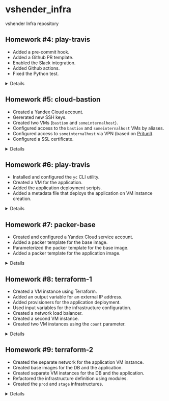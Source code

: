 # vshender_infra

vshender Infra repository


## Homework #4: play-travis

- Added a pre-commit hook.
- Added a Github PR template.
- Enabled the Slack integration.
- Added Github actions.
- Fixed the Python test.

<details><summary>Details</summary>

Install a pre-commit hook:
```
$ vim .pre-commit-config.yaml
$ pre-commit install
```

Subscribe a Slack channel to a Github repository:
```
/github subscribe Otus-DevOps-2022-02/vshender_infra commits:all
```

</details>


## Homework #5: cloud-bastion

- Created a Yandex Cloud account.
- Gererated new SSH keys.
- Created two VMs (`bastion` and `someinternalhost`).
- Configured access to the `bastion` and `someinternalhost` VMs by aliases.
- Configured access to `someinternalhost` via VPN (based on [Pritunl](https://pritunl.com/)).
- Configured a SSL certificate.

<details><summary>Details</summary>

Generate SSH authentication keys:
```
$ ssh-keygen -t rsa -f ~/.ssh/appuser -C appuser -P ""
Generating public/private rsa key pair.
Your identification has been saved in /Users/vshender/.ssh/appuser
Your public key has been saved in /Users/vshender/.ssh/appuser.pub
...
```

Host IP addresses:
```
bastion_IP = 51.250.77.242
someinternalhost_IP = 10.128.0.19
```

Connect to the `bastion` VM:
```
$ ssh -i ~/.ssh/appuser appuser@51.250.77.242
...
Welcome to Ubuntu 20.04.4 LTS (GNU/Linux 5.4.0-117-generic x86_64)
...
appuser@bastion:~$
```

Connect to the `someinternalhost` VM via `bastion` using SSH agent forwarding:
```
$ ssh-add -L
The agent has no identities.

$ ssh-add ~/.ssh/appuser
Identity added: /Users/vshender/.ssh/appuser (appuser)

$ ssh -A appuser@51.250.77.242
Welcome to Ubuntu 20.04.4 LTS (GNU/Linux 5.4.0-117-generic x86_64)
...

appuser@bastion:~$ ssh 10.128.0.19
Welcome to Ubuntu 20.04.4 LTS (GNU/Linux 5.4.0-117-generic x86_64)
...

appuser@someinternalhost:~$ ip a show eth0
2: eth0: <BROADCAST,MULTICAST,UP,LOWER_UP> mtu 1500 qdisc mq state UP group default qlen 1000
    link/ether d0:0d:1f:62:a8:7f brd ff:ff:ff:ff:ff:ff
    inet 10.128.0.19/24 brd 10.128.0.255 scope global eth0
       valid_lft forever preferred_lft forever
    inet6 fe80::d20d:1fff:fe62:a87f/64 scope link
       valid_lft forever preferred_lft forever
```

Connect to the `someinternalhost` VM via `bastion` using a single command:
```
$ ssh -A -t appuser@51.250.77.242 ssh 10.128.0.19
Welcome to Ubuntu 20.04.4 LTS (GNU/Linux 5.4.0-117-generic x86_64)
...
appuser@someinternalhost:~$
```

or
```
$ ssh -J appuser@51.250.77.242 appuser@10.128.0.19
Welcome to Ubuntu 20.04.4 LTS (GNU/Linux 5.4.0-117-generic x86_64)
...
appuser@someinternalhost:~$
```

Useful links:
- [SSH Agent Explained](https://smallstep.com/blog/ssh-agent-explained/)
- [SSH to remote hosts through a proxy or bastion with ProxyJump](https://www.redhat.com/sysadmin/ssh-proxy-bastion-proxyjump)

Contents of the `.ssh/config` file for accessing the VMs using aliases:
```
Host bastion
    Hostname 51.250.77.242
    User appuser
    IdentityFile ~/.ssh/appuser
Host someinternalhost
    User appuser
    IdentityFile ~/.ssh/appuser
    ProxyCommand ssh -q bastion nc -q0 10.128.0.19 22
```

or
```
Host bastion
    Hostname 51.250.77.242
    User appuser
    IdentityFile ~/.ssh/appuser
Host someinternalhost
    Hostname 10.128.0.19
    User appuser
    ProxyJump bastion
```

Install and setup `pritunl` on the `bastion` VM:
```
$ scp VPN/setupvpn.sh bastion:/home/appuser
setupvpn.sh

$ ssh bastion
Welcome to Ubuntu 20.04.4 LTS (GNU/Linux 5.4.0-117-generic x86_64)
...

appuser@bastion:~$ sudo bash setupvpn.sh
...

appuser@bastion:~$ # open in browser http://51.250.77.242/setup

appuser@bastion:~$ sudo pritunl setup-key
...

appuser@bastion:~$ sudo pritunl default-password
Administrator default password:
  username: "pritunl"
  password: "..."
```

Pritunl user:
- username: test
- PIN: 6214157507237678334670591556762

See [Connecting to a Pritunl vpn server](https://docs.pritunl.com/docs/connecting) for instructions.

To setup Let's Encrypt for Pritunl admin panel just enter "51-250-77-242.sslip.io" in "Settings -> Lets Encrypt Domain".

</details>


## Homework #6: play-travis

- Installed and configured the `yc` CLI utility.
- Created a VM for the application.
- Added the application deployment scripts.
- Added a metadata file that deploys the application on VM instance creation.

<details><summary>Details</summary>

Related Yandex Cloud documentation:

- [Install CLI](https://cloud.yandex.ru/docs/cli/operations/install-cli)
- [Profile Create](https://cloud.yandex.ru/docs/cli/operations/profile/profile-create)

Create a Yandex Cloud profile:
```
$ yc init
Welcome! This command will take you through the configuration process.
Please go to https://oauth.yandex.ru/authorize?response_type=token&client_id=... in order to obtain OAuth token.

Please enter OAuth token: ...
You have one cloud available: 'otus-vadimshendergmailcom' (id = ...). It is going to be used by default.
Please choose folder to use:
 [1] default (id = ...)
 [2] infra (id = ...)
 [3] Create a new folder
Please enter your numeric choice: 2
Your current folder has been set to 'default' (id = ...).
Do you want to configure a default Compute zone? [Y/n] y
Which zone do you want to use as a profile default?
 [1] ru-central1-a
 [2] ru-central1-b
 [3] ru-central1-c
 [4] Don't set default zone
Please enter your numeric choice: 1
Your profile default Compute zone has been set to 'ru-central1-a'.
```

Check `yc` configuration:
```
$ yc config list
token: ...
cloud-id: ...
folder-id: ...
compute-default-zone: ru-central1-a

$ yc config profile list
default ACTIVE
```

Create a new VM instance:
```
$ yc compute instance create \
  --name reddit-app \
  --hostname reddit-app \
  --memory=4 \
  --create-boot-disk image-folder-id=standard-images,image-family=ubuntu-1604-lts,size=10GB \
  --network-interface subnet-name=default-ru-central1-a,nat-ip-version=ipv4 \
  --metadata serial-port-enable=1 \
  --ssh-key ~/.ssh/appuser.pub
...

$ yc compute instance list
+----------------------+------------+---------------+---------+--------------+-------------+
|          ID          |    NAME    |    ZONE ID    | STATUS  | EXTERNAL IP  | INTERNAL IP |
+----------------------+------------+---------------+---------+--------------+-------------+
| fhmphnrc1ifveo9k059k | reddit-app | ru-central1-a | RUNNING | 51.250.94.42 | 10.128.0.17 |
+----------------------+------------+---------------+---------+--------------+-------------+
```

The created host's IP address and the port for the application:
```
testapp_IP = 51.250.94.42
testapp_port = 9292
```

Install the required dependencies and deploy the application:
```
$ scp config-scripts/*.sh yc-user@51.250.94.42:/home/yc-user
...

$ ssh yc-user@51.250.94.42
Welcome to Ubuntu 16.04.7 LTS (GNU/Linux 4.4.0-142-generic x86_64)
...

yc-user@reddit-app:~$ ./install_ruby.sh
...

yc-user@reddit-app:~$ ruby -v
ruby 2.3.1p112 (2016-04-26) [x86_64-linux-gnu]

yc-user@reddit-app:~$ bundler -v
Bundler version 1.11.2

yc-user@reddit-app:~$ ./install_mongodb.sh
...

yc-user@reddit-app:~$ sudo systemctl status mongod
● mongod.service - MongoDB Database Server
   Loaded: loaded (/lib/systemd/system/mongod.service; enabled; vendor preset: enabled)
   Active: active (running) since Sun 2022-06-19 18:24:46 UTC; 15s ago
...

yc-user@reddit-app:~$ ./deploy.sh
...
```

Create a new VM instance providing the metadata that deploys the application:
```
$ yc compute instance create \
  --name reddit-app \
  --hostname reddit-app \
  --memory=4 \
  --create-boot-disk image-folder-id=standard-images,image-family=ubuntu-1604-lts,size=10GB \
  --network-interface subnet-name=default-ru-central1-a,nat-ip-version=ipv4 \
  --metadata serial-port-enable=1 \
  --metadata-from-file user-data=config-scripts/metadata.yaml
...
```

</details>


## Homework #7: packer-base

- Created and configured a Yandex Cloud service account.
- Added a packer template for the base image.
- Parameterized the packer template for the base image.
- Added a packer template for the application image.

<details><summary>Details</summary>

Create a Yandex Cloud service account for Packer:
```
$ SVC_ACCOUNT=svc

$ FOLDER_ID=$(yc config list | grep ^folder-id | awk '{ print $2 }')

$ yc iam service-account create --name $SVC_ACCOUNT --folder-id $FOLDER_ID
id: ajegsts7f3h7al6lnfti
folder_id: b1go0bbc4eormvjuv1mq
created_at: "2022-06-20T12:42:42.422216212Z"
name: svc
```

Grant the created service account access to the folder:
```
$ ACCOUNT_ID=$(yc iam service-account get $SVC_ACCOUNT | grep ^id | awk '{ print $2 }')

$ yc resource-manager folder add-access-binding --id $FOLDER_ID \
    --role editor \
    --service-account-id $ACCOUNT_ID
done (1s)
```

Generate an IAM key and save it to a file:
```
$ yc iam key create --service-account-id $ACCOUNT_ID --output yc-svc-key.json
id: ajeqipnvev31urbod1dv
service_account_id: ajeg1tbs3ho02l5u4tg0
created_at: "2021-07-13T09:56:23.667310740Z"
key_algorithm: RSA_2048
```

Build a base image for the application:
```
$ cd packer

$ packer validate ./ubuntu16.json
The configuration is valid.

$ packer build ./ubuntu16.json
yandex: output will be in this color.

==> yandex: Creating temporary RSA SSH key for instance...
==> yandex: Using as source image: fd8icj5tthu0acqb2vau (name: "ubuntu-16-04-lts-v20220620", family: "ubuntu-1604-lts")
==> yandex: Creating network...
==> yandex: Creating subnet in zone "ru-central1-a"...
==> yandex: Creating disk...
==> yandex: Creating instance...
==> yandex: Waiting for instance with id fhmfuumug63jem1pevmd to become active...
    yandex: Detected instance IP: 51.250.90.119
==> yandex: Using SSH communicator to connect: 51.250.90.119
==> yandex: Waiting for SSH to become available...
==> yandex: Connected to SSH!
==> yandex: Provisioning with shell script: scripts/install_ruby.sh
...
==> yandex: Stopping instance...
==> yandex: Deleting instance...
    yandex: Instance has been deleted!
==> yandex: Creating image: reddit-base-1655732400
==> yandex: Waiting for image to complete...
==> yandex: Success image create...
==> yandex: Destroying subnet...
    yandex: Subnet has been deleted!
==> yandex: Destroying network...
    yandex: Network has been deleted!
==> yandex: Destroying boot disk...
    yandex: Disk has been deleted!
Build 'yandex' finished after 3 minutes 22 seconds.

==> Wait completed after 3 minutes 22 seconds

==> Builds finished. The artifacts of successful builds are:
--> yandex: A disk image was created: reddit-base-1655732400 (id: fd87q6i0re98bj8v6fgc) with family name reddit-base

$ yc compute image list
+----------------------+------------------------+-------------+----------------------+--------+
|          ID          |          NAME          |   FAMILY    |     PRODUCT IDS      | STATUS |
+----------------------+------------------------+-------------+----------------------+--------+
| fd87q6i0re98bj8v6fgc | reddit-base-1655732400 | reddit-base | f2ej52ijfor6n4fg5v0f | READY  |
+----------------------+------------------------+-------------+----------------------+--------+
```

Build a base image for the application using the parameterized template:
```
$ packer validate -var-file=variables.json ./ubuntu16.json
The configuration is valid.

$ packer build -var-file=variables.json ./ubuntu16.json
...
```

Build the application image:
```
$ packer validate -var-file=variables.json ./immutable.json
The configuration is valid.

$ packer build -var-file=variables.json ./immutable.json
...
```

Create a VM instance using the application image:
```
$ ../config-scripts/create-reddit-vm.sh
...
```

</details>


## Homework #8: terraform-1

- Created a VM instance using Terraform.
- Added an output variable for an external IP address.
- Added provisioners for the application deployment.
- Used input variables for the infrastructure configuration.
- Created a network load balancer.
- Created a second VM instance.
- Created two VM instances using the `count` parameter.

<details><summary>Details</summary>

[Yandex.Cloud provider documentation](https://registry.terraform.io/providers/yandex-cloud/yandex/latest/docs)

Get a config for Yandex provider:
```
$ yc config list
token: ...
cloud-id: ...
folder-id: ...
compute-default-zone: ru-central1-a
```

Initialize provider plugins:
```
$ cd terraform

$ terraform init

Initializing the backend...

Initializing provider plugins...
- Finding yandex-cloud/yandex versions matching "0.73.0"...
- Installing yandex-cloud/yandex v0.73.0...
- Installed yandex-cloud/yandex v0.73.0 (self-signed, key ID E40F590B50BB8E40)

Partner and community providers are signed by their developers.
If you'd like to know more about provider signing, you can read about it here:
https://www.terraform.io/docs/cli/plugins/signing.html

Terraform has created a lock file .terraform.lock.hcl to record the provider
selections it made above. Include this file in your version control repository
so that Terraform can guarantee to make the same selections by default when
you run "terraform init" in the future.

Terraform has been successfully initialized!

You may now begin working with Terraform. Try running "terraform plan" to see
any changes that are required for your infrastructure. All Terraform commands
should now work.

If you ever set or change modules or backend configuration for Terraform,
rerun this command to reinitialize your working directory. If you forget, other
commands will detect it and remind you to do so if necessary.
```

Get an ID of the base image for the application:
```
$ yc compute image list
+----------------------+------------------------+-------------+----------------------+--------+
|          ID          |          NAME          |   FAMILY    |     PRODUCT IDS      | STATUS |
+----------------------+------------------------+-------------+----------------------+--------+
| fd87q6i0re98bj8v6fgc | reddit-base-1655732400 | reddit-base | f2ej52ijfor6n4fg5v0f | READY  |
| fd89dv82hadttcirp1hr | reddit-base-1655736298 | reddit-base | f2ej52ijfor6n4fg5v0f | READY  |
| fd8a5el5f41qgp5qjd8p | reddit-full-1655742289 | reddit-full | f2ej52ijfor6n4fg5v0f | READY  |
+----------------------+------------------------+-------------+----------------------+--------+
```

Get an ID of the "default-ru-central1-a" subnet:
```
$ yc vpc subnet list
+----------------------+-----------------------+----------------------+----------------+---------------+-----------------+
|          ID          |         NAME          |      NETWORK ID      | ROUTE TABLE ID |     ZONE      |      RANGE      |
+----------------------+-----------------------+----------------------+----------------+---------------+-----------------+
| b0cjh09a0p3tjffp9fbv | default-ru-central1-c | enpr8orbifbf56p068oa |                | ru-central1-c | [10.130.0.0/24] |
| e2l0jp5kvb00tqjmh9r1 | default-ru-central1-b | enpr8orbifbf56p068oa |                | ru-central1-b | [10.129.0.0/24] |
| e9bqom95bd1o3fkemarr | default-ru-central1-a | enpr8orbifbf56p068oa |                | ru-central1-a | [10.128.0.0/24] |
+----------------------+-----------------------+----------------------+----------------+---------------+-----------------+
```

See an execution plan showing what actions Terraform would take to apply the current configuration:
```
$ terraform plan

Terraform used the selected providers to generate the following execution plan. Resource actions are indicated with the following symbols:
  + create

Terraform will perform the following actions:

  # yandex_compute_instance.app will be created
  + resource "yandex_compute_instance" "app" {
    ...
    }

Plan: 1 to add, 0 to change, 0 to destroy.

────────────────────────────────────────────────────────────────────────────────

Note: You didn't use the -out option to save this plan, so Terraform can't guarantee to take exactly these actions if you run "terraform apply" now.
```

Create a VM instance using Terraform:
```
$ terraform apply -auto-approve

Terraform used the selected providers to generate the following execution plan. Resource actions are indicated with the following symbols:
  + create

Terraform will perform the following actions:

  # yandex_compute_instance.app will be created
  + resource "yandex_compute_instance" "app" {
    ...
  }

Plan: 1 to add, 0 to change, 0 to destroy.
yandex_compute_instance.app: Creating...
yandex_compute_instance.app: Still creating... [10s elapsed]
yandex_compute_instance.app: Still creating... [20s elapsed]
yandex_compute_instance.app: Still creating... [30s elapsed]
yandex_compute_instance.app: Still creating... [40s elapsed]
yandex_compute_instance.app: Creation complete after 44s [id=fhmoaa6p1qnl32fg26t6]

Apply complete! Resources: 1 added, 0 changed, 0 destroyed.

$ ls
main.tf                  terraform.tfstate        terraform.tfstate.backup
```

Get an external IP address of the created VM using the `terraform show` command:
```
$ terraform show | grep nat_ip_address
          nat_ip_address = "51.250.81.64"
```

Connect to the created VM:
```
$ ssh -i ~/.ssh/appuser ubuntu@51.250.81.64
Welcome to Ubuntu 16.04.7 LTS (GNU/Linux 4.4.0-142-generic x86_64)

 * Documentation:  https://help.ubuntu.com
 * Management:     https://landscape.canonical.com
 * Support:        https://ubuntu.com/advantage
ubuntu@fhmoaa6p1qnl32fg26t6: exit
logout
Connection to 51.250.81.64 closed.
```

Add the `external_ip_address_app` output variable and refresh the state:
```
$ terraform refresh
yandex_compute_instance.app: Refreshing state... [id=fhmoaa6p1qnl32fg26t6]

Outputs:

external_ip_address_app = "51.250.81.64"

$ terraform output
external_ip_address_app = "51.250.81.64"

$ terraform output external_ip_address_app
"51.250.81.64"
```

Add [provisioners](https://www.terraform.io/language/resources/provisioners/syntax) for the application deployment and recreate the VM:
```
$ terraform taint yandex_compute_instance.app
Resource instance yandex_compute_instance.app has been marked as tainted.

$ terraform plan
yandex_compute_instance.app: Refreshing state... [id=fhmoaa6p1qnl32fg26t6]

Terraform used the selected providers to generate the following execution plan. Resource actions are indicated with the following symbols:
-/+ destroy and then create replacement

Terraform will perform the following actions:

  # yandex_compute_instance.app is tainted, so must be replaced
-/+ resource "yandex_compute_instance" "app" {
    ...
    }

Plan: 1 to add, 0 to change, 1 to destroy.

Changes to Outputs:
  ~ external_ip_address_app = "51.250.81.64" -> (known after apply)

────────────────────────────────────────────────────────────────────────────────

Note: You didn't use the -out option to save this plan, so Terraform can't guarantee to take exactly these actions if you run "terraform apply" now.

$ terraform apply -auto-approve
yandex_compute_instance.app: Refreshing state... [id=fhm3671dtvicqjp0lj67]

Terraform used the selected providers to generate the following execution plan. Resource actions are indicated with the following symbols:
-/+ destroy and then create replacement

Terraform will perform the following actions:

  # yandex_compute_instance.app is tainted, so must be replaced
-/+ resource "yandex_compute_instance" "app" {
      ...
    }

Plan: 1 to add, 0 to change, 1 to destroy.

Changes to Outputs:
  ~ external_ip_address_app = "51.250.81.64" -> (known after apply)
yandex_compute_instance.app: Destroying... [id=fhm3671dtvicqjp0lj67]
yandex_compute_instance.app: Still destroying... [id=fhm3671dtvicqjp0lj67, 10s elapsed]
yandex_compute_instance.app: Destruction complete after 14s
yandex_compute_instance.app: Creating...
...
yandex_compute_instance.app: Still creating... [1m10s elapsed]
yandex_compute_instance.app: Provisioning with 'remote-exec'...
yandex_compute_instance.app (remote-exec): Connecting to remote host via SSH...
yandex_compute_instance.app (remote-exec):   Host: 51.250.80.242
yandex_compute_instance.app (remote-exec):   User: ubuntu
yandex_compute_instance.app (remote-exec):   Password: false
yandex_compute_instance.app (remote-exec):   Private key: true
yandex_compute_instance.app (remote-exec):   Certificate: false
yandex_compute_instance.app (remote-exec):   SSH Agent: false
yandex_compute_instance.app (remote-exec):   Checking Host Key: false
yandex_compute_instance.app (remote-exec):   Target Platform: unix
yandex_compute_instance.app (remote-exec): Connected!
yandex_compute_instance.app: Still creating... [1m20s elapsed]
yandex_compute_instance.app (remote-exec): Reading package lists... 0%
...
yandex_compute_instance.app (remote-exec): Bundle complete! 11 Gemfile dependencies, 24 gems now installed.
yandex_compute_instance.app (remote-exec): Use `bundle show [gemname]` to see where a bundled gem is installed
yandex_compute_instance.app (remote-exec): Post-install message from capistrano3-puma:

yandex_compute_instance.app (remote-exec):     All plugins need to be explicitly installed with install_plugin.
yandex_compute_instance.app (remote-exec):     Please see README.md
yandex_compute_instance.app (remote-exec):   Created symlink from /etc/systemd/system/multi-user.target.wants/puma.service to /etc/systemd/system/puma.service.
yandex_compute_instance.app: Creation complete after 1m53s [id=fhmjhk18bf9n5et3lrd2]

Apply complete! Resources: 1 added, 0 changed, 1 destroyed.

Outputs:

external_ip_address_app = "51.250.80.242"
```

Open http://51.250.80.242:9292/ and check the application.

Use input variables for the infrastructure configuration and recreate the VM:
```
$ terraform destroy -auto-approve
yandex_compute_instance.app: Refreshing state... [id=fhmjhk18bf9n5et3lrd2]

Terraform used the selected providers to generate the following execution plan. Resource actions are indicated with the following symbols:
  - destroy

Terraform will perform the following actions:

  # yandex_compute_instance.app will be destroyed
  - resource "yandex_compute_instance" "app" {
    ...
    }

Plan: 0 to add, 0 to change, 1 to destroy.

Changes to Outputs:
  - external_ip_address_app = "51.250.80.242" -> null
yandex_compute_instance.app: Destroying... [id=fhmjhk18bf9n5et3lrd2]
yandex_compute_instance.app: Still destroying... [id=fhmjhk18bf9n5et3lrd2, 10s elapsed]
yandex_compute_instance.app: Destruction complete after 14s

Destroy complete! Resources: 1 destroyed.

$ terraform apply -auto-approve
...
Apply complete! Resources: 1 added, 0 changed, 0 destroyed.

Outputs:

external_ip_address_app = "51.250.94.229"
```

Create a network load balancer (see [yandex_lb_network_load_balancer](https://registry.terraform.io/providers/yandex-cloud/yandex/latest/docs/resources/lb_network_load_balancer) and [yandex_lb_target_group](https://registry.terraform.io/providers/yandex-cloud/yandex/latest/docs/resources/lb_target_group)):
```
$ terraform apply -auto-approve
...
yandex_lb_target_group.app_lb_target_group: Creating...
yandex_lb_target_group.app_lb_target_group: Creation complete after 3s [id=enp6b9l8trdd86k50f7s]
yandex_lb_network_load_balancer.app_lb: Creating...
yandex_lb_network_load_balancer.app_lb: Creation complete after 3s [id=enpprkh4ar833qsmts6d]

Apply complete! Resources: 2 added, 0 changed, 0 destroyed.

Outputs:

external_ip_address_app = "51.250.94.229"
lb_ip_address = "51.250.93.157"
```

Open http://51.250.93.157/ and check the application.

Create a second VM instance:
```
$ terraform plan
yandex_compute_instance.app: Refreshing state... [id=fhmpgq0sqconiuha2fap]
yandex_lb_target_group.app_lb_target_group: Refreshing state... [id=enp6b9l8trdd86k50f7s]
yandex_lb_network_load_balancer.app_lb: Refreshing state... [id=enpprkh4ar833qsmts6d]

Terraform used the selected providers to generate the following execution plan. Resource actions are indicated with the following symbols:
  + create
  ~ update in-place

Terraform will perform the following actions:

  # yandex_compute_instance.app2 will be created
  + resource "yandex_compute_instance" "app2" {
    ...
    }

  # yandex_lb_target_group.app_lb_target_group will be updated in-place
  ~ resource "yandex_lb_target_group" "app_lb_target_group" {
        id         = "enp6b9l8trdd86k50f7s"
        name       = "app-lb-target-group"
        # (4 unchanged attributes hidden)

      + target {
          + address   = (known after apply)
          + subnet_id = "e9bqom95bd1o3fkemarr"
        }
        # (1 unchanged block hidden)
    }

Plan: 1 to add, 1 to change, 0 to destroy.

Changes to Outputs:
  + external_ip_address_app2 = (known after apply)

────────────────────────────────────────────────────────────────────────────────

Note: You didn't use the -out option to save this plan, so Terraform can't guarantee to take exactly these actions if you run "terraform apply" now.

$ terraform apply -auto-approve
...
Apply complete! Resources: 1 added, 1 changed, 0 destroyed.

Outputs:

external_ip_address_app = "51.250.94.229"
external_ip_address_app2 = "51.250.86.134"
lb_ip_address = "51.250.93.157"
```

Use the `count` parameter to create VM instances for the application (see [dynamic Blocks](https://www.terraform.io/language/expressions/dynamic-blocks)):
```
$ terraform destroy -auto-approve
...

$ terraform apply -auto-approve
yandex_compute_instance.app2: Refreshing state... [id=fhmvsvpegjoi2gtp2hn7]
yandex_compute_instance.app[0]: Refreshing state... [id=fhm2vdlaapl6uv7ieidt]
yandex_lb_target_group.app_lb_target_group: Refreshing state... [id=enp8gjo7a0lvnsl8cecg]
yandex_lb_network_load_balancer.app_lb: Refreshing state... [id=enp5n1474kt4s6flf84e]

Note: Objects have changed outside of Terraform
...
Plan: 1 to add, 2 to change, 1 to destroy.

Changes to Outputs:
  ~ external_ip_address_app  = "51.250.94.61" -> [
      + "51.250.94.61",
      + (known after apply),
    ]
  - external_ip_address_app2 = "51.250.69.6" -> null
yandex_compute_instance.app2: Destroying... [id=fhmvsvpegjoi2gtp2hn7]
yandex_compute_instance.app[1]: Creating...
yandex_compute_instance.app[0]: Modifying... [id=fhm2vdlaapl6uv7ieidt]
yandex_compute_instance.app[0]: Modifications complete after 6s [id=fhm2vdlaapl6uv7ieidt]
yandex_compute_instance.app2: Still destroying... [id=fhmvsvpegjoi2gtp2hn7, 10s elapsed]
yandex_compute_instance.app[1]: Still creating... [10s elapsed]
yandex_compute_instance.app2: Destruction complete after 14s
yandex_compute_instance.app[1]: Still creating... [20s elapsed]
...
yandex_compute_instance.app[1] (remote-exec):     All plugins need to be explicitly installed with install_plugin.
yandex_compute_instance.app[1] (remote-exec):     Please see README.md
yandex_compute_instance.app[1] (remote-exec):   Created symlink from /etc/systemd/system/multi-user.target.wants/puma.service to /etc/systemd/system/puma.service.
yandex_compute_instance.app[1]: Creation complete after 1m38s [id=fhmrureeugrl0dmeqpbo]
yandex_lb_target_group.app_lb_target_group: Modifying... [id=enp8gjo7a0lvnsl8cecg]
yandex_lb_target_group.app_lb_target_group: Modifications complete after 2s [id=enp8gjo7a0lvnsl8cecg]

Apply complete! Resources: 1 added, 2 changed, 1 destroyed.

Outputs:

external_ip_address_app = [
  "51.250.94.61",
  "51.250.94.171",
]
lb_ip_address = "51.250.76.174"
```

</details>


## Homework #9: terraform-2

- Created the separate network for the application VM instance.
- Created base images for the DB and the application.
- Created separate VM instances for the DB and the application.
- Refactored the infrastructure definition using modules.
- Created the `prod` and `stage` infrastructures.

<details><summary>Details</summary>

Create a separate network for the app VM instance:
```
$ cd terraform

$ terraform destroy -auto-approve
...
yandex_lb_network_load_balancer.app_lb: Destroying... [id=enp5n1474kt4s6flf84e]
yandex_lb_network_load_balancer.app_lb: Destruction complete after 4s
yandex_lb_target_group.app_lb_target_group: Destroying... [id=enp8gjo7a0lvnsl8cecg]
yandex_lb_target_group.app_lb_target_group: Destruction complete after 2s
yandex_compute_instance.app[0]: Destroying... [id=fhm2vdlaapl6uv7ieidt]
yandex_compute_instance.app[1]: Destroying... [id=fhmrureeugrl0dmeqpbo]
yandex_compute_instance.app[1]: Still destroying... [id=fhmrureeugrl0dmeqpbo, 10s elapsed]
yandex_compute_instance.app[0]: Still destroying... [id=fhm2vdlaapl6uv7ieidt, 10s elapsed]
yandex_compute_instance.app[1]: Destruction complete after 12s
yandex_compute_instance.app[0]: Destruction complete after 12s

Destroy complete! Resources: 4 destroyed.

$ terraform plan

Terraform used the selected providers to generate the following execution plan. Resource actions are indicated with the following symbols:
  + create

Terraform will perform the following actions:
  # yandex_compute_instance.app[0] will be created
  + resource "yandex_compute_instance" "app" {
      ...
    }
  # yandex_vpc_network.app_network will be created
  + resource "yandex_vpc_network" "app_network" {
      ...
    }
  # yandex_vpc_subnet.app_subnet will be created
  + resource "yandex_vpc_subnet" "app_subnet" {
      ...
    }

Plan: 3 to add, 0 to change, 0 to destroy.

Changes to Outputs:
  + external_ip_address_app = [
      + (known after apply),
    ]

────────────────────────────────────────────────────────────────────────────────

Note: You didn't use the -out option to save this plan, so Terraform can't guarantee to take exactly these actions if you run "terraform apply" now.

$ terraform apply -auto-approve
...
yandex_vpc_network.app_network: Creating...
yandex_vpc_network.app_network: Creation complete after 3s [id=enph5srrts10kq9h6q46]
yandex_vpc_subnet.app_subnet: Creating...
yandex_vpc_subnet.app_subnet: Creation complete after 1s [id=e9bnii4nqtv6vmejigus]
yandex_compute_instance.app[0]: Creating...
...
Apply complete! Resources: 3 added, 0 changed, 0 destroyed.

Outputs:

external_ip_address_app = [
  "51.250.12.47",
]

$ terraform destroy -auto-approve
...
Destroy complete! Resources: 3 destroyed.
```

Create base images for the DB and the application:
```
$ cd ../packer

$ packer build -var-file=variables.json ./db.json
...
==> Builds finished. The artifacts of successful builds are:
--> yandex: A disk image was created: reddit-db-base-1655933993 (id: fd8bvuaat05ogds90rte) with family name reddit-db-base

$ packer build -var-file=variables.json ./app.json
...
==> Builds finished. The artifacts of successful builds are:
--> yandex: A disk image was created: reddit-app-base-1655934193 (id: fd84km3m351crgj9upkq) with family name reddit-app-base

$ yc compute image list
+----------------------+----------------------------+-----------------+----------------------+--------+
|          ID          |            NAME            |     FAMILY      |     PRODUCT IDS      | STATUS |
+----------------------+----------------------------+-----------------+----------------------+--------+
| fd84km3m351crgj9upkq | reddit-app-base-1655934193 | reddit-app-base | f2ej52ijfor6n4fg5v0f | READY  |
| fd87q6i0re98bj8v6fgc | reddit-base-1655732400     | reddit-base     | f2ej52ijfor6n4fg5v0f | READY  |
| fd89dv82hadttcirp1hr | reddit-base-1655736298     | reddit-base     | f2ej52ijfor6n4fg5v0f | READY  |
| fd8a5el5f41qgp5qjd8p | reddit-full-1655742289     | reddit-full     | f2ej52ijfor6n4fg5v0f | READY  |
| fd8bvuaat05ogds90rte | reddit-db-base-1655933993  | reddit-db-base  | f2ej52ijfor6n4fg5v0f | READY  |
+----------------------+----------------------------+-----------------+----------------------+--------+
```

Create separate VM instances for DB and the application:
```
$ terraform init -upgrade

Initializing the backend...

Initializing provider plugins...
- Finding yandex-cloud/yandex versions matching "0.73.0"...
- Finding latest version of hashicorp/null...
- Using previously-installed yandex-cloud/yandex v0.73.0
- Installing hashicorp/null v3.1.1...
- Installed hashicorp/null v3.1.1 (signed by HashiCorp)

...

$ terraform apply -auto-approve
...
Apply complete! Resources: 6 added, 0 changed, 0 destroyed.

Outputs:

external_ip_address_app = "51.250.87.139"
external_ip_address_db = "51.250.65.74"
```

Open http://51.250.87.139:9292/ and check the application.

Destroy the infrastructure:
```
$ terraform destroy -auto-approve
...
Destroy complete! Resources: 6 destroyed.
```

Install the `app`, `db`, and `vpc` modules.
```
$ terraform get
- app in modules/app
- db in modules/db
- vpc in modules/vpc

$ tree .terraform
.terraform
├── modules
│   └── modules.json
└── providers
    └── registry.terraform.io
        ├── hashicorp
        │   └── null
        │       └── 3.1.1
        │           └── darwin_amd64
        │               └── terraform-provider-null_v3.1.1_x5
        └── yandex-cloud
            └── yandex
                └── 0.73.0
                    └── darwin_amd64
                        ├── CHANGELOG.md
                        ├── LICENSE
                        ├── README.md
                        └── terraform-provider-yandex_v0.73.0

11 directories, 6 files

$ cat .terraform/modules/modules.json | jq
{
  "Modules": [
    {
      "Key": "db",
      "Source": "./modules/db",
      "Dir": "modules/db"
    },
    {
      "Key": "vpc",
      "Source": "./modules/vpc",
      "Dir": "modules/vpc"
    },
    {
      "Key": "",
      "Source": "",
      "Dir": "."
    },
    {
      "Key": "app",
      "Source": "./modules/app",
      "Dir": "modules/app"
    }
  ]
}

$ terraform init -upgrade
Upgrading modules...
- app in modules/app
- db in modules/db
- vpc in modules/vpc

Initializing the backend...

Initializing provider plugins...
- Finding yandex-cloud/yandex versions matching "~> 0.73.0"...
- Finding latest version of hashicorp/null...
- Using previously-installed yandex-cloud/yandex v0.73.0
- Using previously-installed hashicorp/null v3.1.1
...
```

```
$ terraform plan

Terraform used the selected providers to generate the following execution plan. Resource actions are indicated with the following symbols:
  + create

Terraform will perform the following actions:

  # module.app.null_resource.app_provisioning will be created
  + resource "null_resource" "app_provisioning" {
    ...
  }

  # module.app.yandex_compute_instance.app will be created
  + resource "yandex_compute_instance" "app" {
    ...
  }

  # module.db.null_resource.db_provisioning will be created
  + resource "null_resource" "db_provisioning" {
    ...
  }

  # module.db.yandex_compute_instance.db will be created
  + resource "yandex_compute_instance" "db" {
    ...
  }

  # module.vpc.yandex_vpc_network.app_network will be created
  + resource "yandex_vpc_network" "app_network" {
    ...
  }

  # module.vpc.yandex_vpc_subnet.app_subnet will be created
  + resource "yandex_vpc_subnet" "app_subnet" {
    ...
  }

Plan: 6 to add, 0 to change, 0 to destroy.

Changes to Outputs:
  + external_ip_address_app = (known after apply)
  + external_ip_address_db  = (known after apply)

────────────────────────────────────────────────────────────────────────────────

Note: You didn't use the -out option to save this plan, so Terraform can't guarantee to take exactly these actions if you run "terraform apply" now.

$ terraform apply -auto-approve
...

Apply complete! Resources: 6 added, 0 changed, 0 destroyed.

Outputs:

external_ip_address_app = "51.250.91.238"
external_ip_address_db = "51.250.71.69"
```

Destroy the infrastructure:
```
$ terraform destroy -auto-approve
...
Destroy complete! Resources: 6 destroyed.
```

Check the `prod` infrastructure:
```
$ cd prod

$ terraform init
Initializing modules...
- app in ../modules/app
- db in ../modules/db
- vpc in ../modules/vpc

Initializing the backend...

Initializing provider plugins...
- Finding yandex-cloud/yandex versions matching "~> 0.73.0"...
- Finding latest version of hashicorp/null...
- Installing hashicorp/null v3.1.1...
- Installed hashicorp/null v3.1.1 (signed by HashiCorp)
- Installing yandex-cloud/yandex v0.73.0...
- Installed yandex-cloud/yandex v0.73.0 (self-signed, key ID E40F590B50BB8E40)
...

$ terraform apply -auto-approve
...

Apply complete! Resources: 6 added, 0 changed, 0 destroyed.

Outputs:

external_ip_address_app = "51.250.94.145"
external_ip_address_db = "51.250.69.6"

$ terraform destroy -auto-approve
...

Destroy complete! Resources: 6 destroyed.
```

Check the `stage` infrastructure:
```
$ cd ../stage

$ terraform init
Initializing modules...
- app in ../modules/app
- db in ../modules/db
- vpc in ../modules/vpc

Initializing the backend...

Initializing provider plugins...
- Finding yandex-cloud/yandex versions matching "~> 0.73.0"...
- Finding latest version of hashicorp/null...
- Installing yandex-cloud/yandex v0.73.0...
- Installed yandex-cloud/yandex v0.73.0 (self-signed, key ID E40F590B50BB8E40)
- Installing hashicorp/null v3.1.1...
- Installed hashicorp/null v3.1.1 (signed by HashiCorp)
...

$ terraform apply -auto-approve
...

Apply complete! Resources: 6 added, 0 changed, 0 destroyed.

Outputs:

external_ip_address_app = "51.250.68.153"
external_ip_address_db = "51.250.93.213"

$ terraform destroy -auto-approve
...

Destroy complete! Resources: 6 destroyed.

$ cd ..
```

</details>
